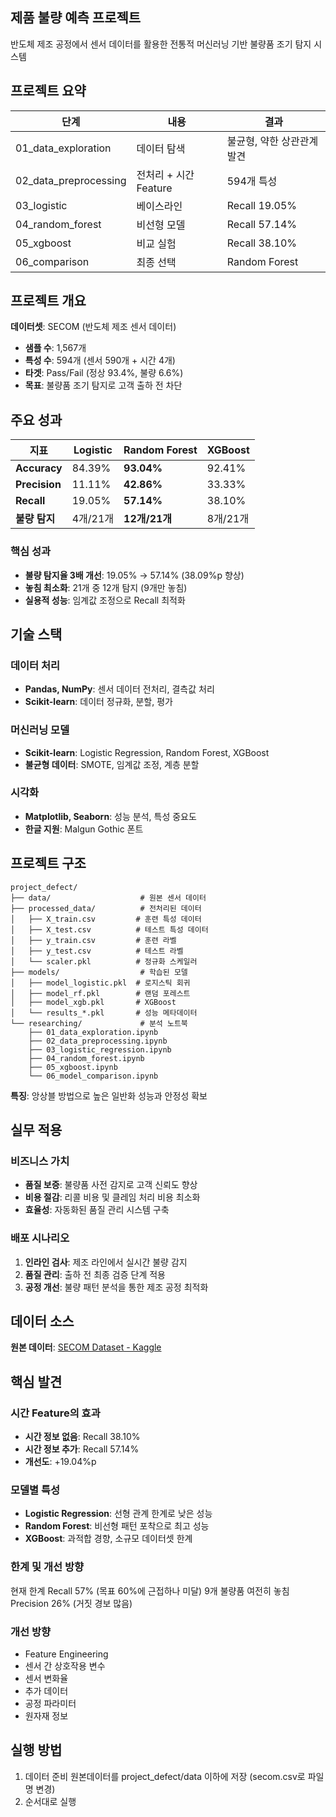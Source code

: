 ## 제품 불량 예측 프로젝트

반도체 제조 공정에서 센서 데이터를 활용한 전통적 머신러닝 기반 불량품 조기 탐지 시스템

## 프로젝트 요약

| 단계 | 내용 | 결과 |
|------|------|------|
| 01_data_exploration | 데이터 탐색 | 불균형, 약한 상관관계 발견 |
| 02_data_preprocessing | 전처리 + 시간 Feature | 594개 특성 |
| 03_logistic | 베이스라인 | Recall 19.05% |
| 04_random_forest | 비선형 모델 | Recall 57.14% |
| 05_xgboost | 비교 실험 | Recall 38.10% |
| 06_comparison | 최종 선택 | Random Forest |

## 프로젝트 개요

**데이터셋**: SECOM (반도체 제조 센서 데이터)
- **샘플 수**: 1,567개
- **특성 수**: 594개 (센서 590개 + 시간 4개)
- **타겟**: Pass/Fail (정상 93.4%, 불량 6.6%)
- **목표**: 불량품 조기 탐지로 고객 출하 전 차단

## 주요 성과

| 지표 | Logistic | Random Forest | XGBoost |
|------|----------|---------------|---------|
| **Accuracy** | 84.39% | **93.04%** | 92.41% |
| **Precision** | 11.11% | **42.86%** | 33.33% |
| **Recall** | 19.05% | **57.14%** | 38.10% |
| **불량 탐지** | 4개/21개 | **12개/21개** | 8개/21개 |

### 핵심 성과
- **불량 탐지율 3배 개선**: 19.05% → 57.14% (38.09%p 향상)
- **놓침 최소화**: 21개 중 12개 탐지 (9개만 놓침)
- **실용적 성능**: 임계값 조정으로 Recall 최적화

## 기술 스택

### 데이터 처리
- **Pandas, NumPy**: 센서 데이터 전처리, 결측값 처리
- **Scikit-learn**: 데이터 정규화, 분할, 평가

### 머신러닝 모델
- **Scikit-learn**: Logistic Regression, Random Forest, XGBoost
- **불균형 데이터**: SMOTE, 임계값 조정, 계층 분할

### 시각화
- **Matplotlib, Seaborn**: 성능 분석, 특성 중요도
- **한글 지원**: Malgun Gothic 폰트

## 프로젝트 구조

```
project_defect/
├── data/                    # 원본 센서 데이터
├── processed_data/          # 전처리된 데이터
│   ├── X_train.csv         # 훈련 특성 데이터
│   ├── X_test.csv          # 테스트 특성 데이터
│   ├── y_train.csv         # 훈련 라벨
│   ├── y_test.csv          # 테스트 라벨
│   └── scaler.pkl          # 정규화 스케일러
├── models/                  # 학습된 모델
│   ├── model_logistic.pkl  # 로지스틱 회귀
│   ├── model_rf.pkl        # 랜덤 포레스트
│   ├── model_xgb.pkl       # XGBoost
│   └── results_*.pkl       # 성능 메타데이터
└── researching/             # 분석 노트북
    ├── 01_data_exploration.ipynb
    ├── 02_data_preprocessing.ipynb
    ├── 03_logistic_regression.ipynb
    ├── 04_random_forest.ipynb
    ├── 05_xgboost.ipynb
    └── 06_model_comparison.ipynb
```

**특징**: 앙상블 방법으로 높은 일반화 성능과 안정성 확보
## 실무 적용

### 비즈니스 가치
- **품질 보증**: 불량품 사전 감지로 고객 신뢰도 향상
- **비용 절감**: 리콜 비용 및 클레임 처리 비용 최소화
- **효율성**: 자동화된 품질 관리 시스템 구축

### 배포 시나리오
1. **인라인 검사**: 제조 라인에서 실시간 불량 감지
2. **품질 관리**: 출하 전 최종 검증 단계 적용
3. **공정 개선**: 불량 패턴 분석을 통한 제조 공정 최적화

## 데이터 소스

**원본 데이터**: [SECOM Dataset - Kaggle](https://www.kaggle.com/datasets/paresh2047/uci-semcom)

## 핵심 발견

### 시간 Feature의 효과
- **시간 정보 없음**: Recall 38.10%
- **시간 정보 추가**: Recall 57.14%
- **개선도**: +19.04%p

### 모델별 특성
- **Logistic Regression**: 선형 관계 한계로 낮은 성능
- **Random Forest**: 비선형 패턴 포착으로 최고 성능
- **XGBoost**: 과적합 경향, 소규모 데이터셋 한계

### 한계 및 개선 방향
현재 한계
Recall 57% (목표 60%에 근접하나 미달)
9개 불량품 여전히 놓침
Precision 26% (거짓 경보 많음)

### 개선 방향
- Feature Engineering
- 센서 간 상호작용 변수
- 센서 변화율
- 추가 데이터
- 공정 파라미터
- 원자재 정보

## 실행 방법
1. 데이터 준비
원본데이터를 project_defect/data 이하에 저장 (secom.csv로 파일명 변경)
2. 순서대로 실행
